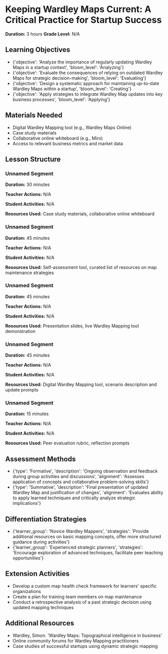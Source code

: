 # Keeping Wardley Maps Current: A Critical Practice for Startup Success

**Duration:** 3 hours
**Grade Level:** N/A

## Learning Objectives
- {'objective': 'Analyze the importance of regularly updating Wardley Maps in a startup context', 'bloom_level': 'Analyzing'}
- {'objective': 'Evaluate the consequences of relying on outdated Wardley Maps for strategic decision-making', 'bloom_level': 'Evaluating'}
- {'objective': 'Design a systematic approach for maintaining up-to-date Wardley Maps within a startup', 'bloom_level': 'Creating'}
- {'objective': 'Apply strategies to integrate Wardley Map updates into key business processes', 'bloom_level': 'Applying'}

## Materials Needed
- Digital Wardley Mapping tool (e.g., Wardley Maps Online)
- Case study materials
- Collaborative online whiteboard (e.g., Miro)
- Access to relevant business metrics and market data

## Lesson Structure
### Unnamed Segment
**Duration:** 30 minutes

**Teacher Actions:** N/A

**Student Activities:** N/A

**Resources Used:** Case study materials, collaborative online whiteboard

### Unnamed Segment
**Duration:** 45 minutes

**Teacher Actions:** N/A

**Student Activities:** N/A

**Resources Used:** Self-assessment tool, curated list of resources on map maintenance strategies

### Unnamed Segment
**Duration:** 45 minutes

**Teacher Actions:** N/A

**Student Activities:** N/A

**Resources Used:** Presentation slides, live Wardley Mapping tool demonstration

### Unnamed Segment
**Duration:** 45 minutes

**Teacher Actions:** N/A

**Student Activities:** N/A

**Resources Used:** Digital Wardley Mapping tool, scenario description and update prompts

### Unnamed Segment
**Duration:** 15 minutes

**Teacher Actions:** N/A

**Student Activities:** N/A

**Resources Used:** Peer evaluation rubric, reflection prompts

## Assessment Methods
- {'type': 'Formative', 'description': 'Ongoing observation and feedback during group activities and discussions', 'alignment': 'Assesses application of concepts and collaborative problem-solving skills'}
- {'type': 'Summative', 'description': 'Final presentation of updated Wardley Map and justification of changes', 'alignment': 'Evaluates ability to apply learned techniques and critically analyze strategic implications'}

## Differentiation Strategies
- {'learner_group': 'Novice Wardley Mappers', 'strategies': 'Provide additional resources on basic mapping concepts, offer more structured guidance during activities'}
- {'learner_group': 'Experienced strategic planners', 'strategies': 'Encourage exploration of advanced techniques, facilitate peer teaching opportunities'}

## Extension Activities
- Develop a custom map health check framework for learners' specific organizations
- Create a plan for training team members on map maintenance
- Conduct a retrospective analysis of a past strategic decision using updated mapping techniques

## Additional Resources
- Wardley, Simon. 'Wardley Maps: Topographical intelligence in business'
- Online community forums for Wardley Mapping practitioners
- Case studies of successful startups using dynamic strategic mapping
